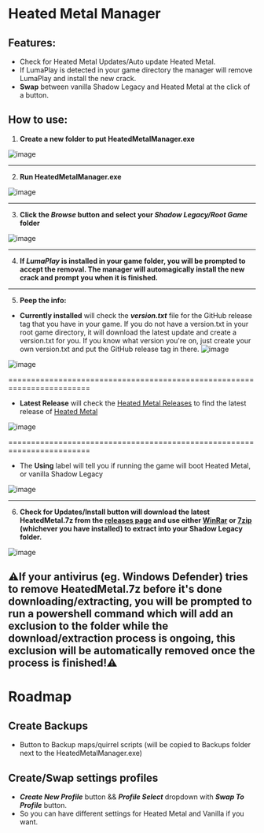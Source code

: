 # Heated Metal Manager


## Features:
- Check for Heated Metal Updates/Auto update Heated Metal.
- If LumaPlay is detected in your game directory the manager will remove LumaPlay and install the new crack.
- **Swap** between vanilla Shadow Legacy and Heated Metal at the click of a button.


## How to use:

1. **Create a new folder to put HeatedMetalManager.exe**

![image](https://github.com/user-attachments/assets/4a614aab-13cc-4747-8c6b-347fa8f68a84)
****

2. **Run HeatedMetalManager.exe**

![image](https://github.com/user-attachments/assets/c4b563c9-10fd-456c-859d-329be0dec2da)
****

3. **Click the _Browse_ button and select your _Shadow Legacy/Root Game_ folder**

![image](https://github.com/user-attachments/assets/d2751536-4274-4814-a373-16a0d1c53dcf)
****

4. **If _LumaPlay_ is installed in your game folder, you will be prompted to accept the removal. The manager will automagically install the new crack and prompt you when it is finished.**
****

5. **Peep the info:**

- **Currently installed** will check the **_version.txt_** file for the GitHub release tag that you have in your game. If you do not have a version.txt in your root game directory, it will download the latest update and create a version.txt for you. If you know what version you're on, just create your own version.txt and put the GitHub release tag in there.
![image](https://github.com/user-attachments/assets/d54aba02-bde9-42e1-a967-ea0d7620061d)


![image](https://github.com/user-attachments/assets/c1add5d1-afa5-4961-9046-3cc1f56bd259)

========================================================================

- **Latest Release** will check the [Heated Metal Releases](https://github.com/DataCluster0/HeatedMetal/releases) to find the latest release of [Heated Metal](https://github.com/DataCluster0/HeatedMetal/)

![image](https://github.com/user-attachments/assets/645289df-7f3b-4955-b807-aa62a4dcdac5)

========================================================================

- The **Using** label will tell you if running the game will boot Heated Metal, or vanilla Shadow Legacy

![image](https://github.com/user-attachments/assets/90e188f2-8e33-4f59-a081-c480608c361d)
****

6. **Check for Updates/Install button will download the latest HeatedMetal.7z from the [releases page](https://github.com/DataCluster0/HeatedMetal/releases) and use either [WinRar](https://www.rarlab.com/download.htm) or [7zip](https://www.7-zip.org/) (whichever you have installed) to extract into your Shadow Legacy folder.**

![image](https://github.com/user-attachments/assets/79bb33f8-4239-44a6-903d-039d6130fd53)

## **⚠️If your antivirus (eg. Windows Defender) tries to remove HeatedMetal.7z before it's done downloading/extracting, you will be prompted to run a powershell command which will add an exclusion to the folder while the download/extraction process is ongoing, this exclusion will be automatically removed once the process is finished!⚠️**

# Roadmap

## Create Backups
- Button to Backup maps/quirrel scripts (will be copied to Backups folder next to the HeatedMetalManager.exe)



## Create/Swap settings profiles
- _**Create New Profile**_ button && **_Profile Select_** dropdown with _**Swap To Profile**_ button.
- So you can have different settings for Heated Metal and Vanilla if you want.
